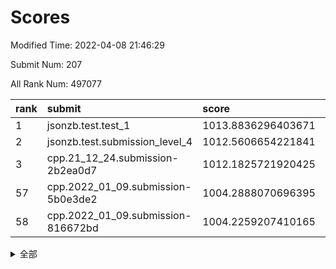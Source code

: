 # Scores

Modified Time: 2022-04-08 21:46:29

Submit Num: 207

All Rank Num: 497077

| rank |               submit               |       score        |       sigma        | pk_num |
| :--- | :--------------------------------- | :----------------- | :----------------- | :----- |
| 1    | jsonzb.test.test_1                 | 1013.8836296403671 | 0.8392519160165116 | 9596   |
| 2    | jsonzb.test.submission_level_4     | 1012.5606654221841 | 0.7888775684467092 | 9608   |
| 3    | cpp.21_12_24.submission-2b2ea0d7   | 1012.1825721920425 | 0.8105870707381786 | 9603   |
| 57   | cpp.2022_01_09.submission-5b0e3de2 | 1004.2888070696395 | 0.7158897307288469 | 9608   |
| 58   | cpp.2022_01_09.submission-816672bd | 1004.2259207410165 | 0.7166292647094497 | 9604   |


<details>
<summary>全部</summary>

| rank |                 submit                 |       score        |       sigma        | pk_num |
| :--- | :------------------------------------- | :----------------- | :----------------- | :----- |
| 1    | jsonzb.test.test_1                     | 1013.8836296403671 | 0.8392519160165116 | 9596   |
| 2    | jsonzb.test.submission_level_4         | 1012.5606654221841 | 0.7888775684467092 | 9608   |
| 3    | cpp.21_12_24.submission-2b2ea0d7       | 1012.1825721920425 | 0.8105870707381786 | 9603   |
| 4    | gobigger.level_3.submission_level_3_46 | 1011.2109535456761 | 0.7869536193140753 | 9603   |
| 5    | gobigger.level_3.submission_level_3_36 | 1011.1705093715275 | 0.7816834146106955 | 9602   |
| 6    | gobigger.level_3.submission_level_3_3  | 1011.0274806928852 | 0.7557886543444363 | 9604   |
| 7    | gobigger.level_3.submission_level_3_30 | 1011.0144006959064 | 0.7712964814055597 | 9602   |
| 8    | gobigger.level_3.submission_level_3_47 | 1011.0068850729639 | 0.7905643335173942 | 9605   |
| 9    | gobigger.level_3.submission_level_3_27 | 1010.9539566229423 | 0.7566132851652873 | 9611   |
| 10   | gobigger.level_3.submission_level_3_42 | 1010.7680720805183 | 0.7873389767062021 | 9612   |
| 11   | gobigger.level_3.submission_level_3_5  | 1010.6192615127826 | 0.7605829575837535 | 9599   |
| 12   | gobigger.level_3.submission_level_3_1  | 1010.3975901118988 | 0.7829573501628191 | 9610   |
| 13   | gobigger.level_3.submission_level_3_9  | 1010.3726587714302 | 0.7622063248951167 | 9606   |
| 14   | gobigger.level_3.submission_level_3_23 | 1010.3510992053258 | 0.7714773816973256 | 9606   |
| 15   | gobigger.level_3.submission_level_3_2  | 1010.3446523880972 | 0.7660209314988896 | 9608   |
| 16   | gobigger.level_3.submission_level_3_40 | 1010.3015445880715 | 0.7723978076313185 | 9605   |
| 17   | gobigger.level_3.submission_level_3_33 | 1010.2748593205752 | 0.7854076392608194 | 9606   |
| 18   | gobigger.level_3.submission_level_3_45 | 1010.251765136827  | 0.7583599051227584 | 9607   |
| 19   | gobigger.level_3.submission_level_3_41 | 1010.2155375689787 | 0.7525539572381348 | 9607   |
| 20   | gobigger.level_3.submission_level_3_10 | 1010.2084856221351 | 0.7481886834159459 | 9604   |
| 21   | gobigger.level_3.submission_level_3_28 | 1010.1820975943585 | 0.760254584429482  | 9607   |
| 22   | gobigger.level_3.submission_level_3_15 | 1010.1463911652478 | 0.7926591339700597 | 9607   |
| 23   | gobigger.level_3.submission_level_3_44 | 1010.1294549292653 | 0.7663683237876191 | 9607   |
| 24   | gobigger.level_3.submission_level_3_12 | 1010.0713002554977 | 0.7575996914749875 | 9604   |
| 25   | gobigger.level_3.submission_level_3_32 | 1009.9936678659004 | 0.767269824523112  | 9609   |
| 26   | gobigger.level_3.submission_level_3_49 | 1009.9800275572086 | 0.7566931909035753 | 9609   |
| 27   | gobigger.level_3.submission_level_3_18 | 1009.9399794625334 | 0.7696891354350291 | 9602   |
| 28   | gobigger.level_3.submission_level_3_34 | 1009.9018524799922 | 0.7529770573063861 | 9608   |
| 29   | gobigger.level_3.submission_level_3_26 | 1009.880345702481  | 0.7737461785167863 | 9613   |
| 30   | gobigger.level_3.submission_level_3_16 | 1009.8727913758398 | 0.7482100843994864 | 9607   |
| 31   | gobigger.level_3.submission_level_3_37 | 1009.8224172637135 | 0.7534184301852874 | 9610   |
| 32   | gobigger.level_3.submission_level_3_43 | 1009.795151615692  | 0.7549633403711887 | 9610   |
| 33   | gobigger.level_3.submission_level_3_19 | 1009.7667272284821 | 0.7664871746326765 | 9606   |
| 34   | gobigger.level_3.submission_level_3_22 | 1009.6563258615506 | 0.7513437113157359 | 9598   |
| 35   | gobigger.level_3.submission_level_3_24 | 1009.5876532850078 | 0.7493043800485781 | 9605   |
| 36   | gobigger.level_3.submission_level_3_25 | 1009.5309918272203 | 0.7608973384615302 | 9606   |
| 37   | gobigger.level_3.submission_level_3_29 | 1009.5299370598176 | 0.762823605033319  | 9611   |
| 38   | gobigger.level_3.submission_level_3_0  | 1009.4986346725057 | 0.762903946423687  | 9606   |
| 39   | gobigger.level_3.submission_level_3_4  | 1009.4412400526907 | 0.7805587780711796 | 9609   |
| 40   | gobigger.level_3.submission_level_3_48 | 1009.4331562253071 | 0.7470959001863843 | 9606   |
| 41   | gobigger.level_3.submission_level_3_35 | 1009.4185767793031 | 0.7349776032230805 | 9601   |
| 42   | gobigger.level_3.submission_level_3_14 | 1009.3796174359143 | 0.7399576846010094 | 9606   |
| 43   | gobigger.level_3.submission_level_3_13 | 1009.3150042344294 | 0.7599099335556012 | 9604   |
| 44   | gobigger.level_3.submission_level_3_38 | 1009.266826219986  | 0.7561908276638499 | 9610   |
| 45   | gobigger.level_3.submission_level_3_31 | 1009.215622285845  | 0.7901707139564818 | 9609   |
| 46   | gobigger.level_3.submission_level_3_11 | 1009.2111058045772 | 0.7462506318681763 | 9605   |
| 47   | gobigger.level_3.submission_level_3_20 | 1009.206612455191  | 0.7389055382379218 | 9601   |
| 48   | gobigger.level_3.submission_level_3_6  | 1009.0919002790365 | 0.7438465314076597 | 9606   |
| 49   | gobigger.level_3.submission_level_3_21 | 1009.0829211288772 | 0.7429756708549535 | 9610   |
| 50   | gobigger.level_3.submission_level_3_7  | 1008.995136417706  | 0.7735852767723745 | 9605   |
| 51   | gobigger.level_3.submission_level_3_17 | 1008.7939842056487 | 0.7353224714116718 | 9606   |
| 52   | gobigger.level_3.submission_level_3_39 | 1008.588640491478  | 0.7451690154147799 | 9605   |
| 53   | gobigger.level_3.submission_level_3_8  | 1008.4956283418613 | 0.7505998143125218 | 9609   |
| 54   | gobigger.level_1.submission_level_1_17 | 1004.6511171818807 | 0.7211460550898526 | 9603   |
| 55   | gobigger.level_1.submission_level_1_22 | 1004.5242940833225 | 0.7294802314553851 | 9608   |
| 56   | gobigger.level_1.submission_level_1_10 | 1004.4963266906891 | 0.7212591316167596 | 9605   |
| 57   | cpp.2022_01_09.submission-5b0e3de2     | 1004.2888070696395 | 0.7158897307288469 | 9608   |
| 58   | cpp.2022_01_09.submission-816672bd     | 1004.2259207410165 | 0.7166292647094497 | 9604   |
| 59   | gobigger.level_1.submission_level_1_2  | 1004.1254947478186 | 0.7339257430959208 | 9606   |
| 60   | gobigger.level_1.submission_level_1_45 | 1004.1048675643302 | 0.7174465300455454 | 9610   |
| 61   | gobigger.level_1.submission_level_1_15 | 1004.042448549569  | 0.7100634399700575 | 9606   |
| 62   | gobigger.level_1.submission_level_1_28 | 1003.9887811959038 | 0.7069814186465807 | 9607   |
| 63   | gobigger.level_1.submission_level_1_33 | 1003.947654080729  | 0.7138315552484976 | 9598   |
| 64   | gobigger.level_1.submission_level_1_7  | 1003.9320228221724 | 0.7243854071475061 | 9607   |
| 65   | gobigger.level_1.submission_level_1_40 | 1003.8738319128902 | 0.7186786262087165 | 9603   |
| 66   | gobigger.level_1.submission_level_1_29 | 1003.8231899803163 | 0.7162761405150923 | 9611   |
| 67   | gobigger.level_1.submission_level_1_37 | 1003.821405481587  | 0.7229675065909573 | 9604   |
| 68   | gobigger.level_1.submission_level_1_30 | 1003.8017895375389 | 0.7229854384384349 | 9609   |
| 69   | gobigger.level_1.submission_level_1_12 | 1003.7243054592226 | 0.7150369703370122 | 9599   |
| 70   | gobigger.level_1.submission_level_1_47 | 1003.7080128912141 | 0.7291043652644716 | 9606   |
| 71   | gobigger.level_1.submission_level_1_11 | 1003.7006239683583 | 0.6972575749318156 | 9609   |
| 72   | gobigger.level_1.submission_level_1_34 | 1003.6887587961444 | 0.7097418805472371 | 9610   |
| 73   | gobigger.level_1.submission_level_1_23 | 1003.629668049413  | 0.7227116830253822 | 9608   |
| 74   | gobigger.level_1.submission_level_1_18 | 1003.5897481021173 | 0.7155636121916228 | 9603   |
| 75   | gobigger.level_1.submission_level_1_32 | 1003.5721048608826 | 0.7297572125369073 | 9604   |
| 76   | gobigger.level_1.submission_level_1_31 | 1003.3693641595363 | 0.7107316488107245 | 9603   |
| 77   | gobigger.level_1.submission_level_1_4  | 1003.3130570761401 | 0.723740239750476  | 9607   |
| 78   | gobigger.level_1.submission_level_1_49 | 1003.2571324381739 | 0.711737422497907  | 9596   |
| 79   | gobigger.level_1.submission_level_1_35 | 1003.2449513289035 | 0.7237308065269975 | 9610   |
| 80   | gobigger.level_1.submission_level_1_41 | 1003.2420662596928 | 0.7122485083964363 | 9603   |
| 81   | gobigger.level_1.submission_level_1_20 | 1003.2294635937808 | 0.7304741045982377 | 9602   |
| 82   | gobigger.level_1.submission_level_1_43 | 1003.2104183795908 | 0.7009249834060078 | 9606   |
| 83   | gobigger.level_1.submission_level_1_38 | 1003.2079427509306 | 0.7192446177690694 | 9604   |
| 84   | gobigger.level_1.submission_level_1_25 | 1003.1939828416837 | 0.7113366192166729 | 9603   |
| 85   | gobigger.level_1.submission_level_1_14 | 1003.1592337792142 | 0.7106098138269826 | 9608   |
| 86   | gobigger.level_1.submission_level_1_19 | 1003.0598161959113 | 0.7172614932751011 | 9606   |
| 87   | gobigger.level_1.submission_level_1_48 | 1003.0584712789646 | 0.7196934104005348 | 9609   |
| 88   | gobigger.level_1.submission_level_1_8  | 1003.0427310291657 | 0.7154094304582865 | 9598   |
| 89   | gobigger.level_1.submission_level_1_0  | 1003.0336876027095 | 0.7147126574550161 | 9604   |
| 90   | gobigger.level_1.submission_level_1_6  | 1003.028409954751  | 0.7081778209894765 | 9605   |
| 91   | gobigger.level_1.submission_level_1_9  | 1002.8932517134498 | 0.7106389084538972 | 9601   |
| 92   | gobigger.level_1.submission_level_1_16 | 1002.8830478422593 | 0.7053962456964621 | 9603   |
| 93   | gobigger.level_1.submission_level_1_46 | 1002.854463966936  | 0.7066125479265593 | 9604   |
| 94   | gobigger.level_1.submission_level_1_39 | 1002.8159956397279 | 0.7014555598352749 | 9607   |
| 95   | gobigger.level_1.submission_level_1_42 | 1002.796404847058  | 0.7011091356043099 | 9603   |
| 96   | gobigger.level_1.submission_level_1_44 | 1002.7932348219882 | 0.7130462930963979 | 9602   |
| 97   | gobigger.level_1.submission_level_1_3  | 1002.7298127630089 | 0.7067467026100277 | 9603   |
| 98   | gobigger.level_1.submission_level_1_5  | 1002.6953504544001 | 0.709882818405763  | 9606   |
| 99   | gobigger.level_1.submission_level_1_26 | 1002.6196563078353 | 0.704671255771981  | 9611   |
| 100  | gobigger.level_1.submission_level_1_13 | 1002.1494619689906 | 0.7111281349221561 | 9608   |
| 101  | gobigger.level_1.submission_level_1_27 | 1002.1039598866432 | 0.714428272759585  | 9608   |
| 102  | gobigger.level_1.submission_level_1_21 | 1002.1021787474415 | 0.7036921063186533 | 9602   |
| 103  | gobigger.level_1.submission_level_1_1  | 1002.0850274853227 | 0.7129674845799476 | 9603   |
| 104  | gobigger.level_1.submission_level_1_36 | 1001.9634822629299 | 0.7105503172664208 | 9606   |
| 105  | gobigger.level_1.submission_level_1_24 | 1000.977893964352  | 0.7100852943439436 | 9596   |
| 106  | gobigger.random.submission_random_26   | 997.6209416321086  | 0.6971914561020431 | 9606   |
| 107  | gobigger.random.submission_random_10   | 997.5094284630529  | 0.7052990223258355 | 9609   |
| 108  | gobigger.random.submission_random_15   | 997.2850756203253  | 0.7133157770430041 | 9608   |
| 109  | gobigger.random.submission_random_25   | 997.1613831815713  | 0.6968419770728863 | 9610   |
| 110  | gobigger.random.submission_random_17   | 997.0575160002966  | 0.7028167956053516 | 9606   |
| 111  | gobigger.random.submission_random_35   | 997.0106845953238  | 0.7058820727548702 | 9602   |
| 112  | gobigger.random.submission_random_41   | 996.7165268755188  | 0.7091941383830995 | 9602   |
| 113  | gobigger.random.submission_random_13   | 996.6209619317395  | 0.7173838427143627 | 9602   |
| 114  | gobigger.random.submission_random_49   | 996.6141666435681  | 0.7066903494608477 | 9606   |
| 115  | gobigger.random.submission_random_1    | 996.5620618884774  | 0.7095030146750487 | 9606   |
| 116  | gobigger.random.submission_random_42   | 996.4134165394167  | 0.7151016461999959 | 9601   |
| 117  | gobigger.random.submission_random_28   | 996.3819796593465  | 0.7141966343851832 | 9604   |
| 118  | gobigger.random.submission_random_46   | 996.378638816917   | 0.7035187946529365 | 9605   |
| 119  | gobigger.random.submission_random_32   | 996.3318585591745  | 0.6961326324600676 | 9607   |
| 120  | gobigger.random.submission_random_8    | 996.3296830195767  | 0.7150224093318274 | 9603   |
| 121  | gobigger.random.submission_random_34   | 996.2935151121779  | 0.7107386278594272 | 9607   |
| 122  | gobigger.random.submission_random_4    | 996.2445902695534  | 0.7087359578877224 | 9601   |
| 123  | gobigger.random.submission_random_20   | 996.2194709087178  | 0.7133343900165676 | 9609   |
| 124  | gobigger.random.submission_random_18   | 996.1354881691607  | 0.7148788015849794 | 9604   |
| 125  | gobigger.random.submission_random_23   | 996.1031021102363  | 0.7148798121340192 | 9602   |
| 126  | gobigger.random.submission_random_3    | 996.0899668889684  | 0.7214782047145275 | 9607   |
| 127  | gobigger.random.submission_random_31   | 996.074470271921   | 0.7315696223903987 | 9604   |
| 128  | gobigger.random.submission_random_7    | 996.03683530751    | 0.7199494434272872 | 9602   |
| 129  | gobigger.random.submission_random_43   | 995.9925962887567  | 0.7170311619868225 | 9604   |
| 130  | gobigger.random.submission_random_44   | 995.9800929292508  | 0.7036151166300143 | 9605   |
| 131  | gobigger.random.submission_random_36   | 995.9280035182015  | 0.7030383218401298 | 9602   |
| 132  | gobigger.random.submission_random_40   | 995.9208368943449  | 0.7165616958922455 | 9608   |
| 133  | gobigger.random.submission_random_5    | 995.906492450867   | 0.7047477769490632 | 9609   |
| 134  | gobigger.random.submission_random_9    | 995.9011714181288  | 0.7168629529077754 | 9606   |
| 135  | gobigger.random.submission_random_37   | 995.8960500305525  | 0.7251928314569922 | 9611   |
| 136  | gobigger.random.submission_random_39   | 995.8851041444842  | 0.711055173808145  | 9604   |
| 137  | gobigger.random.submission_random_12   | 995.8806836468272  | 0.7221673464888074 | 9604   |
| 138  | gobigger.random.submission_random_22   | 995.7783969753721  | 0.7181977881355798 | 9602   |
| 139  | gobigger.random.submission_random_11   | 995.7601586476185  | 0.7154922091602439 | 9608   |
| 140  | gobigger.random.submission_random_47   | 995.7502809771895  | 0.7097821024628553 | 9610   |
| 141  | gobigger.random.submission_random_29   | 995.7079974009695  | 0.7081581521425738 | 9605   |
| 142  | gobigger.random.submission_random_45   | 995.6759622115668  | 0.7086140814779248 | 9604   |
| 143  | gobigger.random.submission_random_14   | 995.6279274382064  | 0.7222334906194535 | 9603   |
| 144  | gobigger.random.submission_random_6    | 995.5763541949834  | 0.6929943388336958 | 9610   |
| 145  | gobigger.random.submission_random_2    | 995.4742438496279  | 0.7153642471797531 | 9601   |
| 146  | gobigger.random.submission_random_19   | 995.3838310025125  | 0.7051140713249902 | 9603   |
| 147  | gobigger.random.submission_random_21   | 995.3575134423725  | 0.7048506000317668 | 9605   |
| 148  | gobigger.random.submission_random_16   | 995.339216505253   | 0.7230535560020847 | 9606   |
| 149  | gobigger.random.submission_random_30   | 995.1827733453879  | 0.7195649020882303 | 9606   |
| 150  | gobigger.random.submission_random_0    | 995.1700771332663  | 0.7048006160521373 | 9605   |
| 151  | gobigger.random.submission_random_24   | 995.0428727719648  | 0.7072662813492259 | 9606   |
| 152  | gobigger.random.submission_random_27   | 994.7897495426647  | 0.7149474821288279 | 9606   |
| 153  | gobigger.level_2.submission_level_2_42 | 994.6383144779203  | 0.7381941126077256 | 9603   |
| 154  | gobigger.random.submission_random_48   | 994.6337306202496  | 0.725679595749909  | 9607   |
| 155  | gobigger.random.submission_random_33   | 994.5667475692105  | 0.7157263373322216 | 9607   |
| 156  | gobigger.random.submission_random_38   | 994.3727368286477  | 0.7242001556131541 | 9607   |
| 157  | gobigger.level_2.submission_level_2_20 | 994.2713637021197  | 0.7289439394390647 | 9603   |
| 158  | gobigger.level_2.submission_level_2_18 | 993.9683696207857  | 0.7409797716631532 | 9602   |
| 159  | gobigger.level_2.submission_level_2_19 | 993.9533771958573  | 0.7263261252654502 | 9600   |
| 160  | gobigger.level_2.submission_level_2_3  | 993.785910051103   | 0.7354988888848747 | 9607   |
| 161  | gobigger.level_2.submission_level_2_24 | 993.7290211530722  | 0.7385242906970413 | 9604   |
| 162  | gobigger.level_2.submission_level_2_1  | 993.615653796522   | 0.7282665782721323 | 9603   |
| 163  | gobigger.level_2.submission_level_2_43 | 993.5181030047406  | 0.7560319873414383 | 9605   |
| 164  | gobigger.level_2.submission_level_2_33 | 993.3440048163851  | 0.7304643246362293 | 9611   |
| 165  | gobigger.level_2.submission_level_2_31 | 993.3323246476556  | 0.7570269316973852 | 9607   |
| 166  | gobigger.level_2.submission_level_2_44 | 993.3282751387447  | 0.7281471422215904 | 9608   |
| 167  | gobigger.level_2.submission_level_2_21 | 993.2884160570627  | 0.7354280535590603 | 9604   |
| 168  | gobigger.level_2.submission_level_2_15 | 993.2006049689827  | 0.7332924224079266 | 9609   |
| 169  | gobigger.level_2.submission_level_2_37 | 993.1250647041537  | 0.7642260294630685 | 9601   |
| 170  | gobigger.level_2.submission_level_2_4  | 993.0888001660046  | 0.7365654242513976 | 9603   |
| 171  | gobigger.level_2.submission_level_2_12 | 992.8672185623932  | 0.7452256532118127 | 9608   |
| 172  | gobigger.level_2.submission_level_2_7  | 992.8323073663094  | 0.7576570790683603 | 9602   |
| 173  | gobigger.level_2.submission_level_2_29 | 992.8260032321924  | 0.746542427173047  | 9600   |
| 174  | gobigger.level_2.submission_level_2_23 | 992.8237682297627  | 0.7735188121772957 | 9609   |
| 175  | gobigger.level_2.submission_level_2_6  | 992.8058931131496  | 0.7552935874717762 | 9602   |
| 176  | gobigger.level_2.submission_level_2_0  | 992.8012902067476  | 0.7502380531603597 | 9601   |
| 177  | gobigger.level_2.submission_level_2_47 | 992.7105152908618  | 0.74051047666017   | 9607   |
| 178  | gobigger.level_2.submission_level_2_10 | 992.5804305243     | 0.7275045173340208 | 9609   |
| 179  | gobigger.level_2.submission_level_2_13 | 992.5722591231007  | 0.7367229728916307 | 9605   |
| 180  | gobigger.level_2.submission_level_2_27 | 992.5391292595906  | 0.7494449650428213 | 9608   |
| 181  | gobigger.level_2.submission_level_2_16 | 992.4955386772709  | 0.735788200899504  | 9603   |
| 182  | gobigger.level_2.submission_level_2_32 | 992.3742523818279  | 0.7557424494217307 | 9608   |
| 183  | gobigger.level_2.submission_level_2_9  | 992.1587721560624  | 0.7535930982833101 | 9605   |
| 184  | gobigger.level_2.submission_level_2_48 | 992.1314792324497  | 0.7661489824685861 | 9606   |
| 185  | gobigger.level_2.submission_level_2_11 | 992.0922167987528  | 0.736993361248565  | 9604   |
| 186  | gobigger.level_2.submission_level_2_36 | 991.9927593957395  | 0.7420487385037503 | 9604   |
| 187  | gobigger.level_2.submission_level_2_22 | 991.8784026646925  | 0.7551928577213716 | 9601   |
| 188  | gobigger.level_2.submission_level_2_5  | 991.8439442797968  | 0.7541955570473622 | 9607   |
| 189  | gobigger.level_2.submission_level_2_39 | 991.8364808554621  | 0.7541776206742214 | 9601   |
| 190  | gobigger.level_2.submission_level_2_26 | 991.761041204694   | 0.7459346929946633 | 9606   |
| 191  | gobigger.level_2.submission_level_2_17 | 991.7576688949956  | 0.7386914762416149 | 9603   |
| 192  | gobigger.level_2.submission_level_2_35 | 991.7391291078104  | 0.7362847612150937 | 9607   |
| 193  | gobigger.level_2.submission_level_2_40 | 991.6731692313715  | 0.7540200752526821 | 9611   |
| 194  | gobigger.level_2.submission_level_2_14 | 991.6634038694136  | 0.7417723120412073 | 9602   |
| 195  | gobigger.level_2.submission_level_2_41 | 991.6341917589821  | 0.7468569556309634 | 9609   |
| 196  | gobigger.level_2.submission_level_2_45 | 991.4813289414474  | 0.7458168018142814 | 9608   |
| 197  | gobigger.level_2.submission_level_2_46 | 991.4090604413952  | 0.7532517655936027 | 9605   |
| 198  | gobigger.level_2.submission_level_2_25 | 991.1798474713902  | 0.734166033448921  | 9604   |
| 199  | gobigger.level_2.submission_level_2_28 | 990.953435785234   | 0.7560093883208558 | 9603   |
| 200  | gobigger.level_2.submission_level_2_38 | 990.8415354127151  | 0.7685126119929045 | 9608   |
| 201  | gobigger.level_2.submission_level_2_2  | 990.7917276134007  | 0.7560318398076897 | 9604   |
| 202  | gobigger.level_2.submission_level_2_34 | 990.7588988492522  | 0.7387526463847434 | 9609   |
| 203  | gobigger.level_2.submission_level_2_8  | 990.5191971162292  | 0.7606910383112738 | 9607   |
| 204  | gobigger.level_2.submission_level_2_49 | 990.1157939751821  | 0.7749674060408253 | 9606   |
| 205  | gobigger.level_2.submission_level_2_30 | 990.1020769487304  | 0.7783227304819633 | 9601   |
| 206  | gobigger.none.submission_none_0        | 976.6038415181963  | 1.3890718976055587 | 9606   |
| 207  | gobigger.none.submission_none_1        | 976.3316202547102  | 1.3989641150561576 | 9609   |

</details>